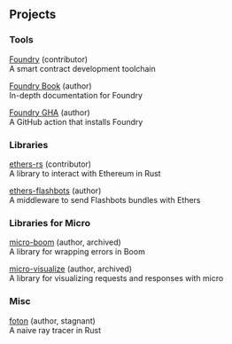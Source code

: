 ## Projects

### Tools

[Foundry][foundry] (contributor)  
A smart contract development toolchain

[Foundry Book][foundry-book] (author)  
In-depth documentation for Foundry

[Foundry GHA][foundry-gha] (author)  
A GitHub action that installs Foundry

### Libraries

[ethers-rs][ethers-rs] (contributor)  
A library to interact with Ethereum in Rust

[ethers-flashbots][ethers-flashbots] (author)  
A middleware to send Flashbots bundles with Ethers

### Libraries for Micro

[micro-boom][micro-boom] (author, archived)  
A library for wrapping errors in Boom

[micro-visualize][micro-visualize] (author, archived)  
A library for visualizing requests and responses with micro

### Misc

[foton][foton] (author, stagnant)  
A naive ray tracer in Rust

[foundry]: https://github.com/gakonst/foundry
[foundry-book]: https://github.com/onbjerg/foundry-book
[foundry-gha]: https://github.com/onbjerg/foundry-toolchain
[ethers-rs]: https://github.com/gakonst/ethers-rs
[ethers-flashbots]: https://github.com/onbjerg/ethers-flashbots
[micro-boom]: https://github.com/onbjerg/micro-boom
[micro-visualize]: https://github.com/onbjerg/micro-visualize
[foton]: https://github.com/onbjerg/foton
